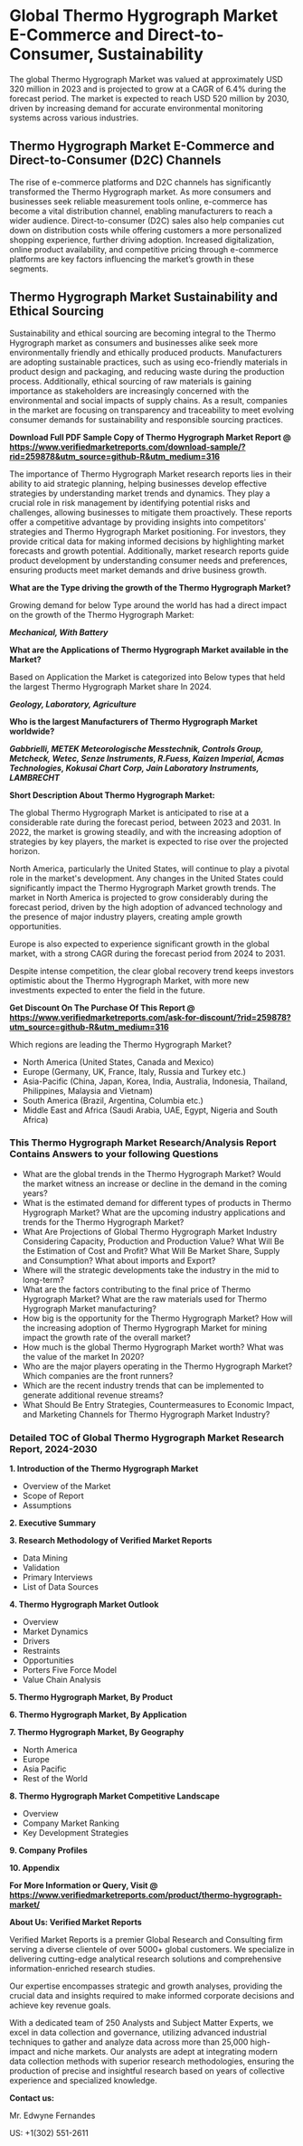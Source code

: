 <h1>Global Thermo Hygrograph Market E-Commerce and Direct-to-Consumer, Sustainability</h1><p class=""><p>The global Thermo Hygrograph Market was valued at approximately USD 320 million in 2023 and is projected to grow at a CAGR of 6.4% during the forecast period. The market is expected to reach USD 520 million by 2030, driven by increasing demand for accurate environmental monitoring systems across various industries.</p><h2>Thermo Hygrograph Market E-Commerce and Direct-to-Consumer (D2C) Channels</h2><p>The rise of e-commerce platforms and D2C channels has significantly transformed the Thermo Hygrograph market. As more consumers and businesses seek reliable measurement tools online, e-commerce has become a vital distribution channel, enabling manufacturers to reach a wider audience. Direct-to-consumer (D2C) sales also help companies cut down on distribution costs while offering customers a more personalized shopping experience, further driving adoption. Increased digitalization, online product availability, and competitive pricing through e-commerce platforms are key factors influencing the market’s growth in these segments.</p><h2>Thermo Hygrograph Market Sustainability and Ethical Sourcing</h2><p>Sustainability and ethical sourcing are becoming integral to the Thermo Hygrograph market as consumers and businesses alike seek more environmentally friendly and ethically produced products. Manufacturers are adopting sustainable practices, such as using eco-friendly materials in product design and packaging, and reducing waste during the production process. Additionally, ethical sourcing of raw materials is gaining importance as stakeholders are increasingly concerned with the environmental and social impacts of supply chains. As a result, companies in the market are focusing on transparency and traceability to meet evolving consumer demands for sustainability and responsible sourcing practices.</p></p><p class=""><strong>Download Full PDF Sample Copy of Thermo Hygrograph Market Report @ <a href="https://www.verifiedmarketreports.com/download-sample/?rid=259878&utm_source=github-R&utm_medium=316" target="_blank">https://www.verifiedmarketreports.com/download-sample/?rid=259878&utm_source=github-R&utm_medium=316</a></strong></p><p>The importance of&nbsp;Thermo Hygrograph Market research reports lies in their ability to aid strategic planning, helping businesses develop effective strategies by understanding market trends and dynamics. They play a crucial role in risk management by identifying potential risks and challenges, allowing businesses to mitigate them proactively. These reports offer a competitive advantage by providing insights into competitors' strategies and Thermo Hygrograph Market positioning. For investors, they provide critical data for making informed decisions by highlighting market forecasts and growth potential. Additionally, market research reports guide product development by understanding consumer needs and preferences, ensuring products meet market demands and drive business growth.</p><p><strong>What are the&nbsp;Type driving the growth of the Thermo Hygrograph Market?</strong></p><p id="" class="">Growing demand for below Type around the world has had a direct impact on the growth of the Thermo Hygrograph Market:</p><p class=""><em><strong>Mechanical, With Battery</strong></em></p><p class=""><strong>What are the&nbsp;Applications&nbsp;of Thermo Hygrograph Market available in the Market?</strong></p><p id="" class="">Based on Application the Market is categorized into Below types that held the largest Thermo Hygrograph Market share In 2024.</p><p class=""><em><strong>Geology, Laboratory, Agriculture</strong></em></p><p class=""><strong>Who is the largest Manufacturers of Thermo Hygrograph Market worldwide?</strong></p><p><em><strong>Gabbrielli, METEK Meteorologische Messtechnik, Controls Group, Metcheck, Wetec, Senze Instruments, R.Fuess, Kaizen Imperial, Acmas Technologies, Kokusai Chart Corp, Jain Laboratory Instruments, LAMBRECHT</strong></em></p><p id="" class=""><strong>Short Description About Thermo Hygrograph Market:</strong></p><p>The global Thermo Hygrograph Market is anticipated to rise at a considerable rate during the forecast period, between 2023 and 2031. In 2022, the market is growing steadily, and with the increasing adoption of strategies by key players, the market is expected to rise over the projected horizon.</p><p>North America, particularly the United States, will continue to play a pivotal role in the market's development. Any changes in the United States could significantly impact the Thermo Hygrograph Market growth trends. The market in North America is projected to grow considerably during the forecast period, driven by the high adoption of advanced technology and the presence of major industry players, creating ample growth opportunities.</p><p>Europe is also expected to experience significant growth in the global market, with a strong CAGR during the forecast period from 2024 to 2031.</p><p>Despite intense competition, the clear global recovery trend keeps investors optimistic about the Thermo Hygrograph Market, with more new investments expected to enter the field in the future.</p><p id="" class=""><strong>Get Discount On The Purchase Of This Report @ <a href="https://www.verifiedmarketreports.com/ask-for-discount/?rid=259878?utm_source=github-R&utm_medium=316" target="_blank">https://www.verifiedmarketreports.com/ask-for-discount/?rid=259878?utm_source=github-R&utm_medium=316</a></strong></p><p class="">Which regions are leading the Thermo Hygrograph Market?</p><ul><li>North America (United States, Canada and Mexico)</li><li>Europe (Germany, UK, France, Italy, Russia and Turkey etc.)</li><li>Asia-Pacific (China, Japan, Korea, India, Australia, Indonesia, Thailand, Philippines, Malaysia and Vietnam)</li><li>South America (Brazil, Argentina, Columbia etc.)</li><li>Middle East and Africa (Saudi Arabia, UAE, Egypt, Nigeria and South Africa)</li></ul><h3 id="" class="">This Thermo Hygrograph Market Research/Analysis Report Contains Answers to your following Questions</h3><ul><li>What are the global trends in the Thermo Hygrograph Market? Would the market witness an increase or decline in the demand in the coming years?</li><li>What is the estimated demand for different types of products in Thermo Hygrograph Market? What are the upcoming industry applications and trends for the Thermo Hygrograph Market?</li><li>What Are Projections of Global Thermo Hygrograph Market Industry Considering Capacity, Production and Production Value? What Will Be the Estimation of Cost and Profit? What Will Be Market Share, Supply and Consumption? What about imports and Export?</li><li>Where will the strategic developments take the industry in the mid to long-term?</li><li>What are the factors contributing to the final price of Thermo Hygrograph Market? What are the raw materials used for Thermo Hygrograph Market manufacturing?</li><li>How big is the opportunity for the Thermo Hygrograph Market? How will the increasing adoption of Thermo Hygrograph Market for mining impact the growth rate of the overall market?</li><li>How much is the global Thermo Hygrograph Market worth? What was the value of the market In 2020?</li><li>Who are the major players operating in the Thermo Hygrograph Market? Which companies are the front runners?</li><li>Which are the recent industry trends that can be implemented to generate additional revenue streams?</li><li>What Should Be Entry Strategies, Countermeasures to Economic Impact, and Marketing Channels for Thermo Hygrograph Market Industry?</li></ul><h3 id="" class="">Detailed TOC of Global Thermo Hygrograph Market Research Report, 2024-2030</h3><p id="" class=""><strong>1. Introduction of the Thermo Hygrograph Market</strong></p><ul><li>Overview of the Market</li><li>Scope of Report</li><li>Assumptions</li></ul><p id="" class=""><strong>2. Executive Summary</strong></p><p id="" class=""><strong>3. Research Methodology of Verified Market Reports</strong></p><ul><li>Data Mining</li><li>Validation</li><li>Primary Interviews</li><li>List of Data Sources</li></ul><p id="" class=""><strong>4. Thermo Hygrograph Market Outlook</strong></p><ul><li>Overview</li><li>Market Dynamics</li><li>Drivers</li><li>Restraints</li><li>Opportunities</li><li>Porters Five Force Model</li><li>Value Chain Analysis</li></ul><p id="" class=""><strong>5. Thermo Hygrograph Market, By Product</strong></p><p id="" class=""><strong>6. Thermo Hygrograph Market, By Application</strong></p><p id="" class=""><strong>7. Thermo Hygrograph Market, By Geography</strong></p><ul><li>North America</li><li>Europe</li><li>Asia Pacific</li><li>Rest of the World</li></ul><p id="" class=""><strong>8. Thermo Hygrograph Market Competitive Landscape</strong></p><ul><li>Overview</li><li>Company Market Ranking</li><li>Key Development Strategies</li></ul><p id="" class=""><strong>9. Company Profiles</strong></p><p id="" class=""><strong>10. Appendix</strong></p><p id="" class=""><strong>For More Information or Query, Visit @ <a href="https://www.verifiedmarketreports.com/product/thermo-hygrograph-market/" target="_blank">https://www.verifiedmarketreports.com/product/thermo-hygrograph-market/</a></strong></p><p id="" class=""><strong>About Us: Verified Market Reports</strong></p><p id="" class="">Verified Market Reports is a premier Global Research and Consulting firm serving a diverse clientele of over 5000+ global customers. We specialize in delivering cutting-edge analytical research solutions and comprehensive information-enriched research studies.</p><p id="" class="">Our expertise encompasses strategic and growth analyses, providing the crucial data and insights required to make informed corporate decisions and achieve key revenue goals.</p><p id="" class="">With a dedicated team of 250 Analysts and Subject Matter Experts, we excel in data collection and governance, utilizing advanced industrial techniques to gather and analyze data across more than 25,000 high-impact and niche markets. Our analysts are adept at integrating modern data collection methods with superior research methodologies, ensuring the production of precise and insightful research based on years of collective experience and specialized knowledge.</p><p id="" class=""><strong>Contact us:</strong></p><p id="" class="">Mr. Edwyne Fernandes</p><p id="" class="">US: +1(302) 551-2611</p>